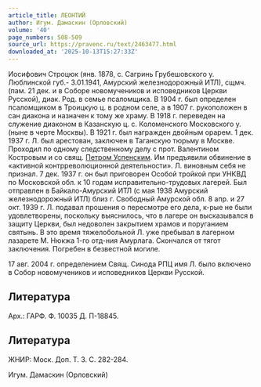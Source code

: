 ```yaml
---
article_title: ЛЕОНТИЙ
author: Игум. Дамаскин (Орловский)
volume: '40'
page_numbers: 508-509
source_url: https://pravenc.ru/text/2463477.html
downloaded_at: '2025-10-13T15:27:33Z'
---
```


Иосифович Строцюк (янв. 1878, с. Сагринь Грубешовского у. Люблинской губ.- 3.01.1941, Амурский железнодорожный ИТЛ), сщмч. (пам. 21 дек. и в Соборе новомучеников и исповедников Церкви Русской), диак. Род. в семье псаломщика. В 1904 г. был определен псаломщиком в Троицкую ц. в родном селе, а в 1907 г. рукоположен в сан диакона и назначен к тому же храму. В 1918 г. переведен на служение диаконом в Казанскую ц. с. Коломенского Московского у. (ныне в черте Москвы). В 1921 г. был награжден двойным орарем. 1 дек. 1937 г. Л. был арестован, заключен в Таганскую тюрьму в Москве. Проходил по одному следственному делу с прот. Валентином Костровым и со свящ. [Петром Успенским](<https://pravenc.ru/text/Петром Успенским.html>). Им предъявили обвинение в «активной контрреволюционной деятельности». Л. виновным себя не признал. 7 дек. 1937 г. он был приговорен Особой тройкой при УНКВД по Московской обл. к 10 годам исправительно-трудовых лагерей. Был отправлен в Байкало-Амурский ИТЛ (с мая 1938 Амурский железнодорожный ИТЛ) близ г. Свободный Амурской обл. 8 апр. и 27 окт. 1939 г. Л. подавал прошения о пересмотре его дела, к-рые не были удовлетворены, поскольку выяснилось, что в лагере он высказывался в защиту Церкви, был недоволен закрытием храмов и поруганием святынь. В это время тяжелобольной Л. уже пребывал в лагерном лазарете М. Нюкжа 1-го отд-ния Амурлага. Скончался от тягот заключения. Погребен в безвестной могиле.

17 авг. 2004 г. определением Свящ. Синода РПЦ имя Л. было включено в Собор новомучеников и исповедников Церкви Русской.

## Литература

Арх.: ГАРФ. Ф. 10035 Д. П-18845.

## Литература

ЖНИР: Моск. Доп. Т. 3. С. 282-284.

Игум. Дамаскин (Орловский)

